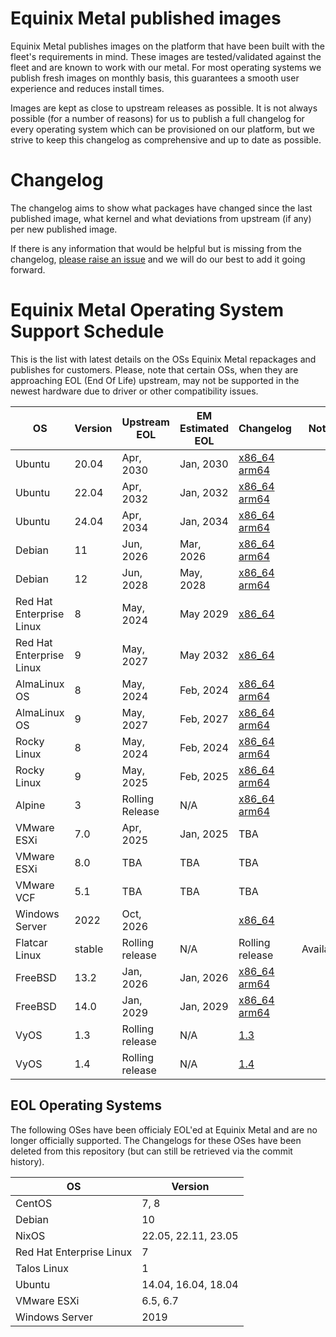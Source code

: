 # Equinix Metal published images

Equinix Metal publishes images on the platform that have been built with the fleet's requirements in mind. These images are tested/validated against the fleet and are known to work with our metal. For most operating systems we publish fresh images on monthly basis, this guarantees a smooth user experience and reduces install times.

Images are kept as close to upstream releases as possible. It is not always possible (for a number of reasons) for us to publish a full changelog for every operating system which can be provisioned on our platform, but we strive to keep this changelog as comprehensive and up to date as possible.

# Changelog

The changelog aims to show what packages have changed since the last published image, what kernel and what deviations from upstream (if any) per new published image.

If there is any information that would be helpful but is missing from the changelog, [please raise an issue](https://github.com/equinixmetal-images/changelog/issues/new) and we will do our best to add it going forward.

# Equinix Metal Operating System Support Schedule

This is the list with latest details on the OSs Equinix Metal repackages and publishes for customers. Please, note that certain OSs, when they are approaching EOL (End Of Life) upstream, may not be supported in the newest hardware due to driver or other compatibility issues.

| OS                       | Version | Upstream EOL    | EM Estimated EOL |  Changelog                                            | Notes |
| ---                      | ---     | ---             | ---        | ---                                                           | --- |
| Ubuntu                   | 20.04   | Apr, 2030       | Jan, 2030  | [x86_64](ubuntu/x86_64/20_04.md) [arm64](ubuntu/aarch64/20_04.md) | |
| Ubuntu                   | 22.04   | Apr, 2032       | Jan, 2032  | [x86_64](ubuntu/x86_64/22_04.md) [arm64](ubuntu/aarch64/22_04.md) | |
| Ubuntu                   | 24.04   | Apr, 2034       | Jan, 2034  | [x86_64](ubuntu/x86_64/24_04.md) [arm64](ubuntu/aarch64/24_04.md) | |
| Debian                   | 11      | Jun, 2026       | Mar, 2026  | [x86_64](debian/x86_64/11.md) [arm64](debian/aarch64/11.md)       | |
| Debian                   | 12      | Jun, 2028       | May, 2028  | [x86_64](debian/x86_64/12.md) [arm64](debian/aarch64/12.md)       | |
| Red Hat Enterprise Linux | 8       | May, 2024       | May 2029   | [x86_64](rhel/x86_64/8.md)                                        | |
| Red Hat Enterprise Linux | 9       | May, 2027       | May 2032   | [x86_64](rhel/x86_64/9.md)                                        | |
| AlmaLinux OS             | 8       | May, 2024       | Feb, 2024  | [x86_64](alma/x86_64/8.md) [arm64](alma/aarch64/8.md)             | |
| AlmaLinux OS             | 9       | May, 2027       | Feb, 2027  | [x86_64](alma/x86_64/9.md) [arm64](alma/aarch64/9.md)             | |
| Rocky Linux              | 8       | May, 2024       | Feb, 2024  | [x86_64](rocky/x86_64/8.md) [arm64](rocky/aarch64/8.md)           | |
| Rocky Linux              | 9       | May, 2025       | Feb, 2025  | [x86_64](rocky/x86_64/9.md) [arm64](rocky/aarch64/9.md)           | |
| Alpine                   | 3       | Rolling Release | N/A        | [x86_64](alpine/x86_64/3.md) [arm64](alpine/aarch64/3.md)         | |
| VMware ESXi              | 7.0     | Apr, 2025       | Jan, 2025  | TBA                                                               | |
| VMware ESXi              | 8.0     | TBA             | TBA        | TBA                                                               | |
| VMware VCF               | 5.1     | TBA             | TBA        | TBA                                                               | |
| Windows Server           | 2022    | Oct, 2026       |            | [x86_64](windows%202022/windows_2022.md)                          | |
| Flatcar Linux            | stable  | Rolling release | N/A        | Rolling release                       | Available                 | |
| FreeBSD                  | 13.2    | Jan, 2026       | Jan, 2026  | [x86_64](freebsd/x86_64/13_2.md) [arm64](freebsd/arm64/13_2.md)   | |
| FreeBSD                  | 14.0    | Jan, 2029       | Jan, 2029  | [x86_64](freebsd/x86_64/14_0.md) [arm64](freebsd/arm64/14_0.md)   | |
| VyOS                     | 1.3     | Rolling release | N/A        | [1.3](vyos/vyos_1_3.md)                                           | |
| VyOS                     | 1.4     | Rolling release | N/A        | [1.4](vyos/vyos_1_4.md)                                           | |

## EOL Operating Systems

The following OSes have been officialy EOL'ed at Equinix Metal and are no longer officially supported. The Changelogs for these OSes have been deleted from this repository (but can still be retrieved via the commit history).

| OS                       | Version |
| ---                      | ---  |
| CentOS                   | 7, 8 |
| Debian                   | 10   |
| NixOS                    | 22.05, 22.11, 23.05 |
| Red Hat Enterprise Linux | 7    |
| Talos Linux              | 1    |
| Ubuntu                   | 14.04, 16.04, 18.04 |
| VMware ESXi              | 6.5, 6.7 |
| Windows Server           | 2019 |
